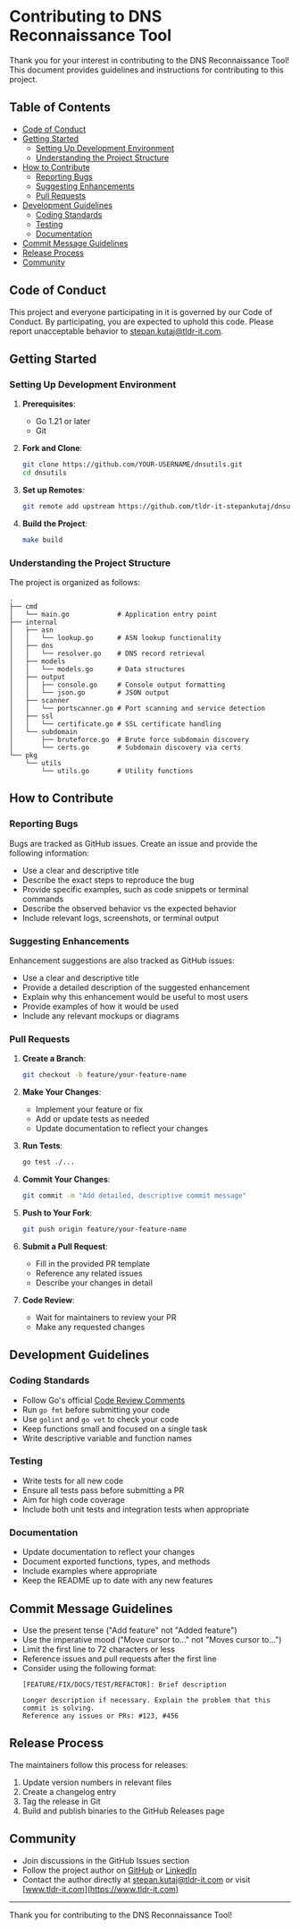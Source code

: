 # Contributing to DNS Reconnaissance Tool

Thank you for your interest in contributing to the DNS Reconnaissance Tool! This document provides guidelines and instructions for contributing to this project.

## Table of Contents

- [Code of Conduct](#code-of-conduct)
- [Getting Started](#getting-started)
  - [Setting Up Development Environment](#setting-up-development-environment)
  - [Understanding the Project Structure](#understanding-the-project-structure)
- [How to Contribute](#how-to-contribute)
  - [Reporting Bugs](#reporting-bugs)
  - [Suggesting Enhancements](#suggesting-enhancements)
  - [Pull Requests](#pull-requests)
- [Development Guidelines](#development-guidelines)
  - [Coding Standards](#coding-standards)
  - [Testing](#testing)
  - [Documentation](#documentation)
- [Commit Message Guidelines](#commit-message-guidelines)
- [Release Process](#release-process)
- [Community](#community)

## Code of Conduct

This project and everyone participating in it is governed by our Code of Conduct. By participating, you are expected to uphold this code. Please report unacceptable behavior to [stepan.kutaj@tldr-it.com](mailto:stepan.kutaj@tldr-it.com).

## Getting Started

### Setting Up Development Environment

1. **Prerequisites**:
   - Go 1.21 or later
   - Git

2. **Fork and Clone**:
   ```bash
   git clone https://github.com/YOUR-USERNAME/dnsutils.git
   cd dnsutils
   ```

3. **Set up Remotes**:
   ```bash
   git remote add upstream https://github.com/tldr-it-stepankutaj/dnsutils.git
   ```

4. **Build the Project**:
   ```bash
   make build
   ```

### Understanding the Project Structure

The project is organized as follows:
```
.
├── cmd
│   └── main.go            # Application entry point
├── internal
│   ├── asn
│   │   └── lookup.go      # ASN lookup functionality
│   ├── dns
│   │   └── resolver.go    # DNS record retrieval
│   ├── models
│   │   └── models.go      # Data structures
│   ├── output
│   │   ├── console.go     # Console output formatting
│   │   └── json.go        # JSON output
│   ├── scanner
│   │   └── portscanner.go # Port scanning and service detection
│   ├── ssl
│   │   └── certificate.go # SSL certificate handling
│   └── subdomain
│       ├── bruteforce.go  # Brute force subdomain discovery
│       └── certs.go       # Subdomain discovery via certs
└── pkg
    └── utils
        └── utils.go       # Utility functions
```

## How to Contribute

### Reporting Bugs

Bugs are tracked as GitHub issues. Create an issue and provide the following information:

- Use a clear and descriptive title
- Describe the exact steps to reproduce the bug
- Provide specific examples, such as code snippets or terminal commands
- Describe the observed behavior vs the expected behavior
- Include relevant logs, screenshots, or terminal output

### Suggesting Enhancements

Enhancement suggestions are also tracked as GitHub issues:

- Use a clear and descriptive title
- Provide a detailed description of the suggested enhancement
- Explain why this enhancement would be useful to most users
- Provide examples of how it would be used
- Include any relevant mockups or diagrams

### Pull Requests

1. **Create a Branch**:
   ```bash
   git checkout -b feature/your-feature-name
   ```

2. **Make Your Changes**:
   - Implement your feature or fix
   - Add or update tests as needed
   - Update documentation to reflect your changes

3. **Run Tests**:
   ```bash
   go test ./...
   ```

4. **Commit Your Changes**:
   ```bash
   git commit -m "Add detailed, descriptive commit message"
   ```

5. **Push to Your Fork**:
   ```bash
   git push origin feature/your-feature-name
   ```

6. **Submit a Pull Request**:
   - Fill in the provided PR template
   - Reference any related issues
   - Describe your changes in detail

7. **Code Review**:
   - Wait for maintainers to review your PR
   - Make any requested changes

## Development Guidelines

### Coding Standards

- Follow Go's official [Code Review Comments](https://github.com/golang/go/wiki/CodeReviewComments)
- Run `go fmt` before submitting your code
- Use `golint` and `go vet` to check your code
- Keep functions small and focused on a single task
- Write descriptive variable and function names

### Testing

- Write tests for all new code
- Ensure all tests pass before submitting a PR
- Aim for high code coverage
- Include both unit tests and integration tests when appropriate

### Documentation

- Update documentation to reflect your changes
- Document exported functions, types, and methods
- Include examples where appropriate
- Keep the README up to date with any new features

## Commit Message Guidelines

- Use the present tense ("Add feature" not "Added feature")
- Use the imperative mood ("Move cursor to..." not "Moves cursor to...")
- Limit the first line to 72 characters or less
- Reference issues and pull requests after the first line
- Consider using the following format:
  ```
  [FEATURE/FIX/DOCS/TEST/REFACTOR]: Brief description

  Longer description if necessary. Explain the problem that this commit is solving.
  Reference any issues or PRs: #123, #456
  ```

## Release Process

The maintainers follow this process for releases:

1. Update version numbers in relevant files
2. Create a changelog entry
3. Tag the release in Git
4. Build and publish binaries to the GitHub Releases page

## Community

- Join discussions in the GitHub Issues section
- Follow the project author on [GitHub](https://github.com/tldr-it-stepankutaj) or [LinkedIn](https://www.linkedin.com/in/stepankutaj)
- Contact the author directly at [stepan.kutaj@tldr-it.com](mailto:stepan.kutaj@tldr-it.com) or visit [www.tldr-it.com](https://www.tldr-it.com)

---

Thank you for contributing to the DNS Reconnaissance Tool!
